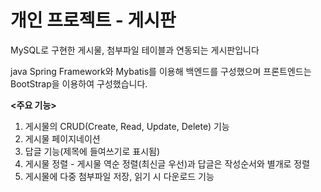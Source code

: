 <h1>개인 프로젝트 - 게시판</h1>

MySQL로 구현한 게시물, 첨부파일 테이블과 연동되는 게시판입니다

java Spring Framework와 Mybatis를 이용해 백엔드를 구성했으며 프론트엔드는 BootStrap을 이용하여 구성했습니다.

<b><주요 기능></b>
<ol>
  <li>게시물의 CRUD(Create, Read, Update, Delete) 기능</li>
  <li>게시물 페이지네이션</li>
  <li>답글 기능(제목에 들여쓰기로 표시됨)</li>
  <li>게시물 정렬 - 게시물 역순 정렬(최신글 우선)과 답글은 작성순서와 별개로 정렬</li>
  <li>게시물에 다중 첨부파일 저장, 읽기 시 다운로드 기능</li>
  </ol>

